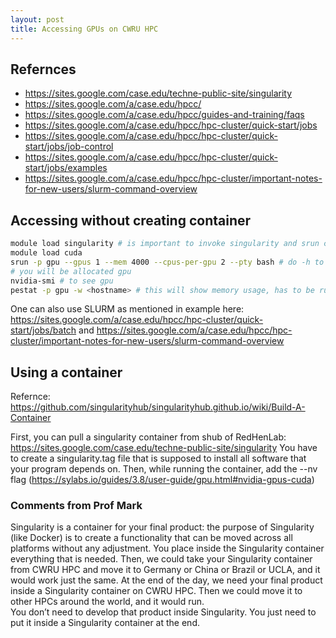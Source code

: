 ```yaml
---
layout: post
title: Accessing GPUs on CWRU HPC
---
```


## Refernces

* https://sites.google.com/case.edu/techne-public-site/singularity
* https://sites.google.com/a/case.edu/hpcc/
* https://sites.google.com/a/case.edu/hpcc/guides-and-training/faqs
* https://sites.google.com/a/case.edu/hpcc/hpc-cluster/quick-start/jobs
* https://sites.google.com/a/case.edu/hpcc/hpc-cluster/quick-start/jobs/job-control
* https://sites.google.com/a/case.edu/hpcc/hpc-cluster/quick-start/jobs/examples
* https://sites.google.com/a/case.edu/hpcc/hpc-cluster/important-notes-for-new-users/slurm-command-overview

## Accessing without creating container


```bash
module load singularity # is important to invoke singularity and srun command 
module load cuda
srun -p gpu --gpus 1 --mem 4000 --cpus-per-gpu 2 --pty bash # do -h to know more options
# you will be allocated gpu
nvidia-smi # to see gpu
pestat -p gpu -w <hostname> # this will show memory usage, has to be run on another terminal
```

One can also use SLURM as mentioned in example here: https://sites.google.com/a/case.edu/hpcc/hpc-cluster/quick-start/jobs/batch and https://sites.google.com/a/case.edu/hpcc/hpc-cluster/important-notes-for-new-users/slurm-command-overview


## Using a container

Refernce: https://github.com/singularityhub/singularityhub.github.io/wiki/Build-A-Container

First, you can pull a singularity container from shub of RedHenLab: https://sites.google.com/case.edu/techne-public-site/singularity
You have to create a singularity.tag file that is supposed to install all software that your program depends on. Then, while running the container, add the --nv flag (https://sylabs.io/guides/3.8/user-guide/gpu.html#nvidia-gpus-cuda)

### Comments from Prof Mark

Singularity is a container for your final product:
the purpose of Singularity (like Docker) is to create a functionality that can be moved across all platforms without any adjustment.
You place inside the Singularity container everything that is needed.  Then, we could take your Singularity container from CWRU HPC
and move it to Germany or China or Brazil or UCLA, and it would work just the same.  At the end of the day, we need your final 
product inside a Singularity container on CWRU HPC.  Then we could move it to other HPCs around the world, and it would run.  
You don’t need to develop that product inside Singularity. You just need to put it inside a Singularity container at the end.
